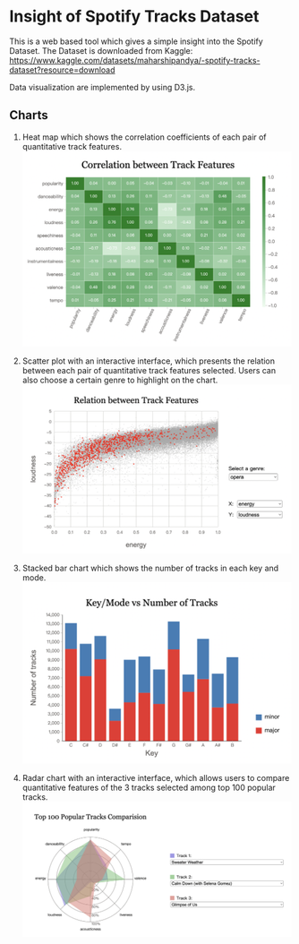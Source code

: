 # Insight of Spotify Tracks Dataset

This is a web based tool which gives a simple insight into the Spotify Dataset.
The Dataset is downloaded from Kaggle: 
https://www.kaggle.com/datasets/maharshipandya/-spotify-tracks-dataset?resource=download

Data visualization are implemented by using D3.js.

## Charts
1. Heat map which shows the correlation coefficients of each pair of quantitative track features.
![](fig/img_1.png)

2. Scatter plot with an interactive interface, which presents the relation between each pair of quantitative track features selected. Users can also choose a certain genre to highlight on the chart.
![](fig/img_2.png)

3. Stacked bar chart which shows the number of tracks in each key and mode.
![](fig/img_3.png)

4. Radar chart with an interactive interface, which allows users to compare quantitative features of the 3 tracks selected among top 100 popular tracks.
![](fig/img_4.png)


